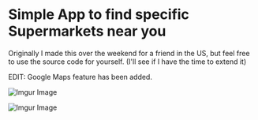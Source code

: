 # Simple App to find specific Supermarkets near you

Originally I made this over the weekend for a friend in the US, but feel free to use the source code for yourself.
(I'll see if I have the time to extend it)

EDIT: Google Maps feature has been added.

![Imgur Image](https://i.imgur.com/qJSFuRX.png)

![Imgur Image](https://i.imgur.com/AgKTnVq.png)
